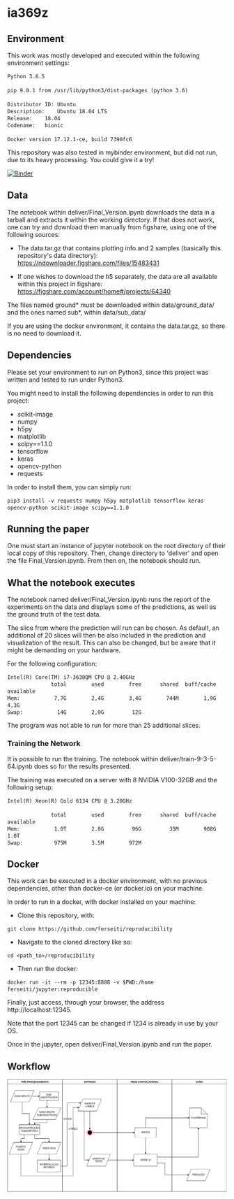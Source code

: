 # ia369z

## Environment

This work was mostly developed and executed within the following environment settings:

```
Python 3.6.5

pip 9.0.1 from /usr/lib/python3/dist-packages (python 3.6)

Distributor ID:	Ubuntu
Description:	Ubuntu 18.04 LTS
Release:	18.04
Codename:	bionic

Docker version 17.12.1-ce, build 7390fc6
```

This repository was also tested in mybinder environment, but did not run, due to its heavy processing. You could give it a try!

[![Binder](https://mybinder.org/badge_logo.svg)](https://mybinder.org/v2/gh/ferseiti/reproducibility/master)

## Data

The notebook within deliver/Final_Version.ipynb downloads the data in a tarball and extracts it within the working directory. If that does not work, one can try and download them manually from figshare, using one of the following sources:

* The data.tar.gz that contains plotting info and 2 samples (basically this repository's data directory):
https://ndownloader.figshare.com/files/15483431

* If one wishes to download the h5 separately, the data are all available within this project in figshare:
https://figshare.com/account/home#/projects/64340

The files named ground* must be downloaded within data/ground_data/ and the ones named sub*, within data/sub_data/

If you are using the docker environment, it contains the data.tar.gz, so there is no need to download it.

## Dependencies

Please set your environment to run on Python3, since this project was written
and tested to run under Python3.

You might need to install the following dependencies in order to run this
project:

- scikit-image
- numpy
- h5py
- matplotlib
- scipy==1.1.0
- tensorflow
- keras
- opencv-python
- requests

In order to install them, you can simply run:
```
pip3 install -v requests numpy h5py matplotlib tensorflow keras opencv-python scikit-image scipy==1.1.0
```

## Running the paper

One must start an instance of jupyter notebook on the root directory of their local copy of this repository.
Then, change directory to 'deliver' and open the file Final_Version.ipynb.
From then on, the notebook should run.

## What the notebook executes

The notebook named deliver/Final_Version.ipynb runs the report of the experiments on the data and displays some of the predictions, as well as the ground truth of the test data.

The slice from where the prediction will run can be chosen. As default, an additional of 20 slices will then be also included in the prediction and visualization of the result. This can also be changed, but be aware that it might be demanding on your hardware.

For the following configuration:

```
Intel(R) Core(TM) i7-3630QM CPU @ 2.40GHz
              total        used        free      shared  buff/cache   available
Mem:           7,7G        2,4G        3,4G        744M        1,9G        4,3G
Swap:           14G        2,0G         12G
```
The program was not able to run for more than 25 additional slices.

### Training the Network

It is possible to run the training. The notebook within deliver/train-9-3-5-64.ipynb does so for the results presented.

The training was executed on a server with 8 NVIDIA V100-32GB and the following setup:
```
Intel(R) Xeon(R) Gold 6134 CPU @ 3.20GHz

              total        used        free      shared  buff/cache   available
Mem:           1.0T        2.8G         96G         35M        908G        1.0T
Swap:          975M        3.5M        972M
```

## Docker

This work can be executed in a docker environment, with no previous dependencies, other than docker-ce (or docker.io) on your machine.

In order to run in a docker, with docker installed on your machine:

* Clone this repository, with:
```
git clone https://github.com/ferseiti/reproducibility
```
* Navigate to the cloned directory like so:
```
cd <path_to>/reproducibility
```
* Then run the docker:
```
docker run -it --rm -p 12345:8888 -v $PWD:/home ferseiti/jupyter:reproducible
```

Finally, just access, through your browser, the address http://localhost:12345.

Note that the port 12345 can be changed if 1234 is already in use by your OS.

Once in the jupyter, open deliver/Final_Version.ipynb and run the paper.

## Workflow

<img src="figures/workflow.png" />
